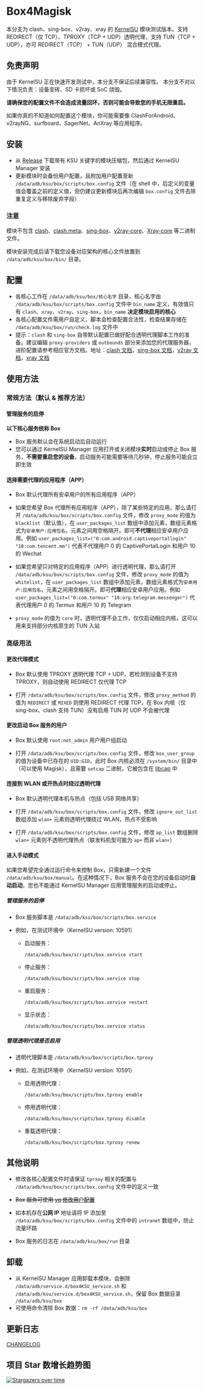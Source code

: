 # Box4Magisk

本分支为 clash、sing-box、v2ray、xray 的 [KernelSU](https://github.com/tiann/KernelSU) 模块测试版本。支持 REDIRECT（仅 TCP）、TPROXY（TCP + UDP）透明代理，支持 TUN（TCP + UDP），亦可 REDIRECT（TCP） + TUN（UDP） 混合模式代理。

## 免责声明

由于 KernelSU 正在快速开发测试中，本分支不保证后续兼容性。
本分支不对以下情况负责：设备变砖、SD 卡损坏或 SoC 烧毁。

**请确保您的配置文件不会造成流量回环，否则可能会导致您的手机无限重启。**

如果你真的不知道如何配置这个模块，你可能需要像 ClashForAndroid、v2rayNG、surfboard、SagerNet、AnXray 等应用程序。


## 安装

- 从 [Release](https://github.com/CHIZI-0618/box4magisk/releases) 下载带有 KSU 关键字的模块压缩包，然后通过 KernelSU Manager 安装
- 更新模块时会备份用户配置，且附加用户配置至新 `/data/adb/ksu/box/scripts/box.config` 文件（在 shell 中，后定义的变量值会覆盖之前的定义值，但仍建议更新模块后再次编辑 `box.config` 文件去除重复定义与移除废弃字段）

### 注意

模块不包含 [clash](https://github.com/Dreamacro/clash)、[clash.meta](https://github.com/MetaCubeX/Clash.Meta)、[sing-box](https://github.com/SagerNet/sing-box)、[v2ray-core](https://github.com/v2fly/v2ray-core)、[Xray-core](https://github.com/XTLS/Xray-core) 等二进制文件。
  
模块安装完成后请下载您设备对应架构的核心文件放置到 `/data/adb/ksu/box/bin/` 目录。


## 配置

- 各核心工作在 `/data/adb/ksu/box/核心名字` 目录，核心名字由 `/data/adb/ksu/box/scripts/box.config` 文件中 `bin_name` 定义，有效值只有 `clash`、`xray`、`v2ray`、`sing-box`，`bin_name` **决定模块启用的核心**
- 各核心配置文件需用户自定义，脚本会检查配置合法性，检查结果存储在 `/data/adb/ksu/box/run/check.log` 文件中
- 提示：`clash` 和 `sing-box` 自带默认配置已做好配合透明代理脚本工作的准备。建议编辑 `proxy-providers` 或 `outbounds` 部分来添加您的代理服务器，进阶配置请参考相应官方文档。地址：[clash 文档](https://github.com/Dreamacro/clash/wiki/configuration)，[sing-box 文档](https://sing-box.sagernet.org/)，[v2ray 文档](https://www.v2fly.org/)，[xray 文档](https://xtls.github.io/)


## 使用方法

### 常规方法（默认 & 推荐方法）

#### 管理服务的启停

**以下核心服务统称 Box**

- Box 服务默认会在系统启动后自动运行
- 您可以通过 KernelSU Manager 应用打开或关闭模块**实时**启动或停止 Box 服务，**不需要重启您的设备**。启动服务可能需要等待几秒钟，停止服务可能会立即生效

#### 选择需要代理的应用程序（APP）

- Box 默认代理所有安卓用户的所有应用程序（APP）

- 如果您希望 Box 代理所有应用程序（APP），除了某些特定的应用，那么请打开 `/data/adb/ksu/box/scripts/box.config` 文件，修改 `proxy_mode` 的值为 `blacklist`（默认值），在 `user_packages_list` 数组中添加元素，数组元素格式为`安卓用户:应用包名`，元素之间用空格隔开。即可**不代理**相应安卓用户应用。例如 `user_packages_list=("0:com.android.captiveportallogin" "10:com.tencent.mm")` 代表不代理用户 0 的 CaptivePortalLogin 和用户 10 的 Wechat

- 如果您希望只对特定的应用程序（APP）进行透明代理，那么请打开 `/data/adb/ksu/box/scripts/box.config` 文件，修改 `proxy_mode` 的值为 `whitelist`，在 `user_packages_list` 数组中添加元素，数组元素格式为`安卓用户:应用包名`，元素之间用空格隔开。即可**代理**相应安卓用户应用。例如 `user_packages_list=("0:com.termux" "10:org.telegram.messenger")` 代表代理用户 0 的 Termux 和用户 10 的 Telegram

- `proxy_mode` 的值为 `core` 时，透明代理不会工作，仅仅启动相应内核，这可以用来支持部分内核原生的 TUN 入站

### 高级用法

#### 更改代理模式

- Box 默认使用 TPROXY 透明代理 TCP + UDP，若检测到设备不支持 TPROXY，则自动使用 REDIRECT 仅代理 TCP

- 打开 `/data/adb/ksu/box/scripts/box.config` 文件，修改 `proxy_method` 的值为 `REDIRECT` 或 `MIXED` 则使用 REDIRECT 代理 TCP，在 Box 内核（仅 sing-box、clash 支持 TUN）没有启用 TUN 时 UDP 不会被代理

#### 更改启动 Box 服务的用户

- Box 默认使用 `root:net_admin` 用户用户组启动

- 打开 `/data/adb/ksu/box/scripts/box.config` 文件，修改 `box_user_group` 的值为设备中已存在的 `UID:GID`，此时 Box 内核必须在 `/system/bin/` 目录中（可以使用 Magisk），且需要 `setcap` 二进制，它被包含在 [libcap](https://android.googlesource.com/platform/external/libcap/) 中

#### 连接到 WLAN 或开热点时绕过透明代理

- Box 默认透明代理本机与热点（包括 USB 网络共享）

- 打开 `/data/adb/ksu/box/scripts/box.config` 文件，修改 `ignore_out_list` 数组添加 `wlan+` 元素则透明代理绕过 WLAN，热点不受影响

- 打开 `/data/adb/ksu/box/scripts/box.config` 文件，修改 `ap_list` 数组删除 `wlan+` 元素则不透明代理热点（联发科机型可能为 `ap+` 而非 `wlan+`）

#### 进入手动模式

如果您希望完全通过运行命令来控制 Box，只需新建一个文件 `/data/adb/ksu/box/manual`。在这种情况下，Box 服务不会在您的设备启动时**自动启动**，您也不能通过 KernelSU Manager 应用管理服务的启动或停止。

##### 管理服务的启停

- Box 服务脚本是 `/data/adb/ksu/box/scripts/box.service`

- 例如，在测试环境中（KernelSU version: 10591）

  - 启动服务：

    `/data/adb/ksu/box/scripts/box.service start`

  - 停止服务：

    `/data/adb/ksu/box/scripts/box.service stop`

  - 重启服务：

    `/data/adb/ksu/box/scripts/box.service restart`

  - 显示状态：

    `/data/adb/ksu/box/scripts/box.service status`
  
##### 管理透明代理是否启用

- 透明代理脚本是 `/data/adb/ksu/box/scripts/box.tproxy`

- 例如，在测试环境中（KernelSU version: 10591）

  - 启用透明代理：

    `/data/adb/ksu/box/scripts/box.tproxy enable`

  - 停用透明代理：

    `/data/adb/ksu/box/scripts/box.tproxy disable`

  - 重载透明代理：

    `/data/adb/ksu/box/scripts/box.tproxy renew`
  
## 其他说明

- 修改各核心配置文件时请保证 `tprxoy` 相关的配置与 `/data/adb/ksu/box/scripts/box.config` 文件中的定义一致
  
- ~~Box 服务可使用 [yq](https://github.com/mikefarah/yq) [修改用户配置](box/scripts/box.service#L11-L15)~~

- 如本机存在**公网 IP** 地址请将 IP 添加至 `/data/adb/ksu/box/scripts/box.config` 文件中的 `intranet` 数组中，防止流量环路

- Box 服务的日志在 `/data/adb/ksu/box/run` 目录


## 卸载

- 从 KernelSU Manager 应用卸载本模块，会删除 `/data/adb/service.d/box4KSU_service.sh` 和 `/data/adb/ksu/service.d/box4KSU_service.sh`，保留 Box 数据目录 `/data/adb/ksu/box`
- 可使用命令清除 Box 数据：`rm -rf /data/adb/ksu/box`

## 更新日志

[CHANGELOG](changelog.md)


## 项目 Star 数增长趋势图

[![Stargazers over time](https://starchart.cc/CHIZI-0618/box4magisk.svg)](https://starchart.cc/CHIZI-0618/box4magisk)
